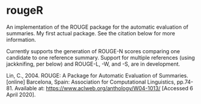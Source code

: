 # rougeR
An implementation of the ROUGE package for the automatic evaluation of summaries.  My first actual package.  See the citation below for more information.

Currently supports the generation of ROUGE-N scores comparing one candidate to one reference summary.  Support for multiple references (using jackknifing, per below) and ROUGE-L, -W, and -S, are in development.

Lin, C., 2004. ROUGE: A Package for Automatic Evaluation of Summaries. [online] Barcelona, Spain: Association for Computational Linguistics, pp.74-81. Available at: <https://www.aclweb.org/anthology/W04-1013/> [Accessed 6 April 2020].
